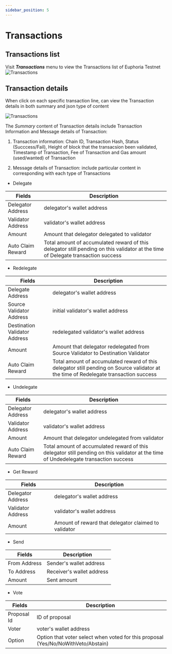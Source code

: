 ```yaml
---
sidebar_position: 5
---
```


# Transactions

## Transactions list

Visit **_Transactions_** menu to view the Transactions list of Euphoria Testnet
![Transactions](/img/aurascan/Getting_Started_Transactions.png)

## Transaction details

When click on each specific transaction line, can view the Transaction details in both summary and json type of content

![Transactions](/img/aurascan/Getting_Started_Transaction_Details.png)

The *Summary* content of Transaction details include Transaction Information and Message details of Transaction:

1. Transaction information: Chain ID, Transaction Hash, Status (Succcess/Fail), Height of block that the transacsion been validated, Timestamp of Transaction, Fee of Transaction and Gas amount (used/wanted) of Transaction

2. Message details of Transaction: include particular content in corresponding with each type of Transactions
+ Delegate

|Fields|Description|
|------|------------|
|Delegator Address|delegator's wallet address|
|Validator Address|validator's wallet address|
|Amount|Amount that delegator delegated to validator|
|Auto Claim Reward|Total amount of accumulated reward of this delegator still pending on this validator at the time of Delegate transaction success|

+ Redelegate

|Fields|Description|
|------|------------|
|Delegate Address|delegator's wallet address|
|Source Validator Address|initial validator's wallet address|
|Destination Validator Address|redelegated validator's wallet address|
|Amount|Amount that delegator redelegated from Source Validator to Destination Validator|
|Auto Claim Reward|Total amount of accumulated reward of this delegator still pending on Source validator at the time of Redelegate transaction success|

+ Undelegate

|Fields|Description|
|------|------------|
|Delegator Address|delegator's wallet address|
|Validator Address|validator's wallet address|
|Amount|Amount that delegator undelegated from validator|
|Auto Claim Reward|Total amount of accumulated reward of this delegator still pending on this validator at the time of Undedelegate transaction success|

+ Get Reward

|Fields|Description|
|------|------------|
|Delegator Address|delegator's wallet address|
|Validator Address|validator's wallet address|
|Amount|Amount of reward that delegator claimed to validator|

+ Send

|Fields|Description|
|------|------------|
|From Address|Sender's wallet address|
|To Address|Receiver's wallet address|
|Amount|Sent amount|

+ Vote

|Fields|Description|
|------|------------|
|Proposal Id|ID of proposal|
|Voter|voter's wallet address|
|Option|Option that voter select when voted for this proposal (Yes/No/NoWithVeto/Abstain)|	
